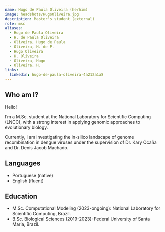 ```yaml
---
name: Hugo de Paula Oliveira (he/him)
image: headshots/HugoOliveira.jpg
description: Master's student (external)
role: msc
aliases:
  - Hugo de Paula Oliveira
  - H. de Paula Oliveira
  - Oliveira, Hugo de Paula
  - Oliveira, H. de P.
  - Hugo Oliveira
  - H. Oliveira
  - Oliveira, Hugo
  - Oliveira, H.
links:
  linkedin: hugo-de-paula-oliveira-4a212a1a8
---
```


## Who am I?

Hello!

I’m a M.Sc. student at the National Laboratory for Scientific Computing (LNCC), with a strong interest in applying genomic approaches to evolutionary biology.

Currently, I am investigating the in-silico landscape of genome recombination in dengue viruses under the supervision of Dr. Kary Ocaña and Dr. Denis Jacob Machado.

## Languages
- Portuguese (native)
- English (fluent)

## Education

- M.Sc. Computational Modeling (2023-ongoing): National Laboratory for Scientific Computing, Brazil.
- B.Sc. Biological Sciences (2019-2023): Federal University of Santa Maria, Brazil.